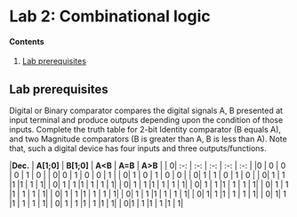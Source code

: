 # Lab 2: Combinational logic

#### Contents

1. [Lab prerequisites](#Lab-prerequisites)



## Lab prerequisites

Digital or Binary comparator compares the digital signals A, B presented at input terminal and produce outputs depending upon the condition of those inputs. Complete the truth table for 2-bit Identity comparator (B equals A), and two Magnitude comparators (B is greater than A, B is less than A). Note that, such a digital device has four inputs and three outputs/functions.

   |**Dec.** | **A[1;0]** | **B[1;0]** | **A<B** | **A=B** | **A>B** |
   | 0| :-: | :-: | :-: | :-: | :-: |
   |0 | 0 | 0 | 0 | 1 | 0 |
   | 0| 0 | 1 | 0 | 0 | 1 |
   | 0| 1 | 0 | 1 | 0 | 0 |
   | 0| 1 | 1 | 0 | 1 | 0 |
   | 0| 1 | 1 |1  |1  | 1 | 1|
   | 0| 1 | 1 |1  | 1 | 1 | 1|
   | 0| 1 | 1 |1  | 1 | 1 | 1|
   | 0| 1 | 1 |1  | 1 | 1 | 1|
   | 0| 1 | 1 |1  | 1 | 1 | 1|
   | 0| 1 | 1 |1  | 1 | 1 | 1|
   | 0| 1 | 1 |1  | 1 | 1 | 1|
   | 0|  1| 1 |1  | 1 | 1 | 1|
   | 0|  1| 1 |1  | 1 | 1 | 1|
   | 0| 1 | 1 |1  | 1 |1  | 1|
   | 0|1  | 1 |1  | 1 |1  | 1|
   
  
